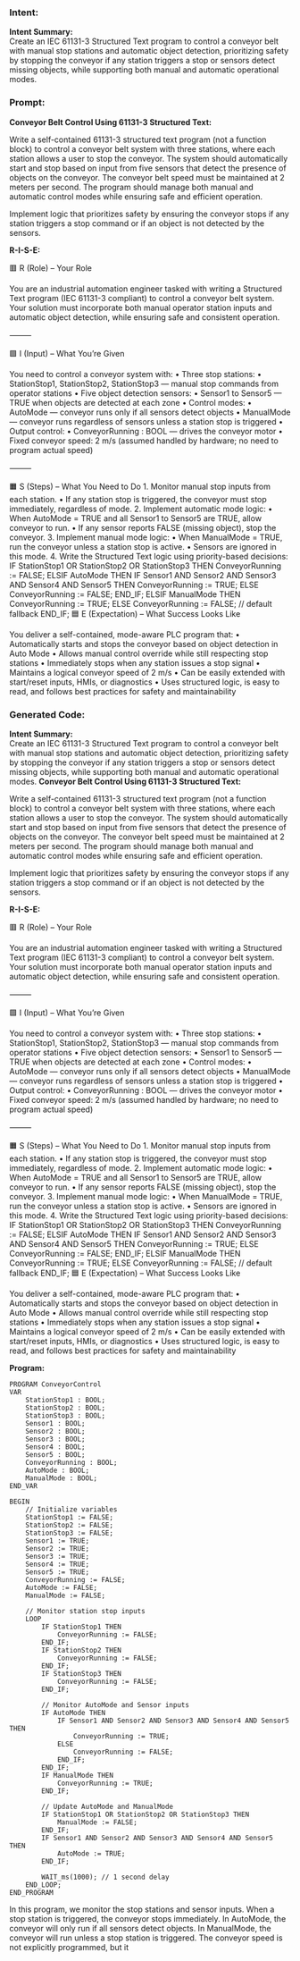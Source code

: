 ### Intent:
**Intent Summary:**  
Create an IEC 61131-3 Structured Text program to control a conveyor belt with manual stop stations and automatic object detection, prioritizing safety by stopping the conveyor if any station triggers a stop or sensors detect missing objects, while supporting both manual and automatic operational modes.

### Prompt:
**Conveyor Belt Control Using 61131-3 Structured Text:**

Write a self-contained 61131-3 structured text program (not a function block) to control a conveyor belt system with three stations, where each station allows a user to stop the conveyor. The system should automatically start and stop based on input from five sensors that detect the presence of objects on the conveyor. The conveyor belt speed must be maintained at 2 meters per second. The program should manage both manual and automatic control modes while ensuring safe and efficient operation.

Implement logic that prioritizes safety by ensuring the conveyor stops if any station triggers a stop command or if an object is not detected by the sensors.

**R-I-S-E:**

🟥 R (Role) – Your Role

You are an industrial automation engineer tasked with writing a Structured Text program (IEC 61131-3 compliant) to control a conveyor belt system. Your solution must incorporate both manual operator station inputs and automatic object detection, while ensuring safe and consistent operation.

⸻

🟩 I (Input) – What You’re Given

You need to control a conveyor system with:
	•	Three stop stations:
	•	StationStop1, StationStop2, StationStop3 — manual stop commands from operator stations
	•	Five object detection sensors:
	•	Sensor1 to Sensor5 — TRUE when objects are detected at each zone
	•	Control modes:
	•	AutoMode — conveyor runs only if all sensors detect objects
	•	ManualMode — conveyor runs regardless of sensors unless a station stop is triggered
	•	Output control:
	•	ConveyorRunning : BOOL — drives the conveyor motor
	•	Fixed conveyor speed: 2 m/s (assumed handled by hardware; no need to program actual speed)

⸻

🟧 S (Steps) – What You Need to Do
	1.	Monitor manual stop inputs from each station.
	•	If any station stop is triggered, the conveyor must stop immediately, regardless of mode.
	2.	Implement automatic mode logic:
	•	When AutoMode = TRUE and all Sensor1 to Sensor5 are TRUE, allow conveyor to run.
	•	If any sensor reports FALSE (missing object), stop the conveyor.
	3.	Implement manual mode logic:
	•	When ManualMode = TRUE, run the conveyor unless a station stop is active.
	•	Sensors are ignored in this mode.
	4.	Write the Structured Text logic using priority-based decisions:
 IF StationStop1 OR StationStop2 OR StationStop3 THEN
    ConveyorRunning := FALSE;
ELSIF AutoMode THEN
    IF Sensor1 AND Sensor2 AND Sensor3 AND Sensor4 AND Sensor5 THEN
        ConveyorRunning := TRUE;
    ELSE
        ConveyorRunning := FALSE;
    END_IF;
ELSIF ManualMode THEN
    ConveyorRunning := TRUE;
ELSE
    ConveyorRunning := FALSE; // default fallback
END_IF;
🟦 E (Expectation) – What Success Looks Like

You deliver a self-contained, mode-aware PLC program that:
	•	Automatically starts and stops the conveyor based on object detection in Auto Mode
	•	Allows manual control override while still respecting stop stations
	•	Immediately stops when any station issues a stop signal
	•	Maintains a logical conveyor speed of 2 m/s
	•	Can be easily extended with start/reset inputs, HMIs, or diagnostics
	•	Uses structured logic, is easy to read, and follows best practices for safety and maintainability

### Generated Code:
**Intent Summary:**  
Create an IEC 61131-3 Structured Text program to control a conveyor belt with manual stop stations and automatic object detection, prioritizing safety by stopping the conveyor if any station triggers a stop or sensors detect missing objects, while supporting both manual and automatic operational modes.
**Conveyor Belt Control Using 61131-3 Structured Text:**

Write a self-contained 61131-3 structured text program (not a function block) to control a conveyor belt system with three stations, where each station allows a user to stop the conveyor. The system should automatically start and stop based on input from five sensors that detect the presence of objects on the conveyor. The conveyor belt speed must be maintained at 2 meters per second. The program should manage both manual and automatic control modes while ensuring safe and efficient operation.

Implement logic that prioritizes safety by ensuring the conveyor stops if any station triggers a stop command or if an object is not detected by the sensors.

**R-I-S-E:**

🟥 R (Role) – Your Role

You are an industrial automation engineer tasked with writing a Structured Text program (IEC 61131-3 compliant) to control a conveyor belt system. Your solution must incorporate both manual operator station inputs and automatic object detection, while ensuring safe and consistent operation.

⸻

🟩 I (Input) – What You’re Given

You need to control a conveyor system with:
	•	Three stop stations:
	•	StationStop1, StationStop2, StationStop3 — manual stop commands from operator stations
	•	Five object detection sensors:
	•	Sensor1 to Sensor5 — TRUE when objects are detected at each zone
	•	Control modes:
	•	AutoMode — conveyor runs only if all sensors detect objects
	•	ManualMode — conveyor runs regardless of sensors unless a station stop is triggered
	•	Output control:
	•	ConveyorRunning : BOOL — drives the conveyor motor
	•	Fixed conveyor speed: 2 m/s (assumed handled by hardware; no need to program actual speed)

⸻

🟧 S (Steps) – What You Need to Do
	1.	Monitor manual stop inputs from each station.
	•	If any station stop is triggered, the conveyor must stop immediately, regardless of mode.
	2.	Implement automatic mode logic:
	•	When AutoMode = TRUE and all Sensor1 to Sensor5 are TRUE, allow conveyor to run.
	•	If any sensor reports FALSE (missing object), stop the conveyor.
	3.	Implement manual mode logic:
	•	When ManualMode = TRUE, run the conveyor unless a station stop is active.
	•	Sensors are ignored in this mode.
	4.	Write the Structured Text logic using priority-based decisions:
 IF StationStop1 OR StationStop2 OR StationStop3 THEN
    ConveyorRunning := FALSE;
ELSIF AutoMode THEN
    IF Sensor1 AND Sensor2 AND Sensor3 AND Sensor4 AND Sensor5 THEN
        ConveyorRunning := TRUE;
    ELSE
        ConveyorRunning := FALSE;
    END_IF;
ELSIF ManualMode THEN
    ConveyorRunning := TRUE;
ELSE
    ConveyorRunning := FALSE; // default fallback
END_IF;
🟦 E (Expectation) – What Success Looks Like

You deliver a self-contained, mode-aware PLC program that:
	•	Automatically starts and stops the conveyor based on object detection in Auto Mode
	•	Allows manual control override while still respecting stop stations
	•	Immediately stops when any station issues a stop signal
	•	Maintains a logical conveyor speed of 2 m/s
	•	Can be easily extended with start/reset inputs, HMIs, or diagnostics
	•	Uses structured logic, is easy to read, and follows best practices for safety and maintainability

**Program:**
```
PROGRAM ConveyorControl
VAR
    StationStop1 : BOOL;
    StationStop2 : BOOL;
    StationStop3 : BOOL;
    Sensor1 : BOOL;
    Sensor2 : BOOL;
    Sensor3 : BOOL;
    Sensor4 : BOOL;
    Sensor5 : BOOL;
    ConveyorRunning : BOOL;
    AutoMode : BOOL;
    ManualMode : BOOL;
END_VAR

BEGIN
    // Initialize variables
    StationStop1 := FALSE;
    StationStop2 := FALSE;
    StationStop3 := FALSE;
    Sensor1 := TRUE;
    Sensor2 := TRUE;
    Sensor3 := TRUE;
    Sensor4 := TRUE;
    Sensor5 := TRUE;
    ConveyorRunning := FALSE;
    AutoMode := FALSE;
    ManualMode := FALSE;

    // Monitor station stop inputs
    LOOP
        IF StationStop1 THEN
            ConveyorRunning := FALSE;
        END_IF;
        IF StationStop2 THEN
            ConveyorRunning := FALSE;
        END_IF;
        IF StationStop3 THEN
            ConveyorRunning := FALSE;
        END_IF;

        // Monitor AutoMode and Sensor inputs
        IF AutoMode THEN
            IF Sensor1 AND Sensor2 AND Sensor3 AND Sensor4 AND Sensor5 THEN
                ConveyorRunning := TRUE;
            ELSE
                ConveyorRunning := FALSE;
            END_IF;
        END_IF;
        IF ManualMode THEN
            ConveyorRunning := TRUE;
        END_IF;

        // Update AutoMode and ManualMode
        IF StationStop1 OR StationStop2 OR StationStop3 THEN
            ManualMode := FALSE;
        END_IF;
        IF Sensor1 AND Sensor2 AND Sensor3 AND Sensor4 AND Sensor5 THEN
            AutoMode := TRUE;
        END_IF;

        WAIT_ms(1000); // 1 second delay
    END_LOOP;
END_PROGRAM
```

In this program, we monitor the stop stations and sensor inputs. When a stop station is triggered, the conveyor stops immediately. In AutoMode, the conveyor will only run if all sensors detect objects. In ManualMode, the conveyor will run unless a stop station is triggered. The conveyor speed is not explicitly programmed, but it
